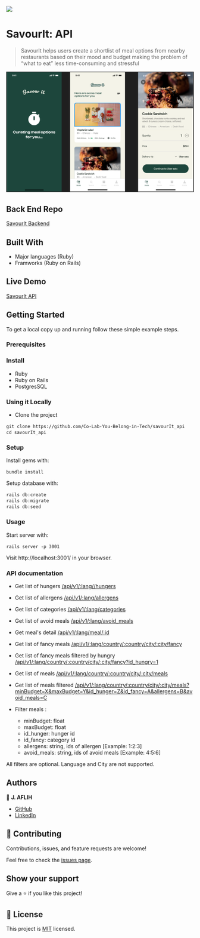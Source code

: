![](https://img.shields.io/badge/goldensquad-brown)

# SavourIt: API

> SavourIt helps users create a shortlist of meal options from nearby restaurants based on their mood and budget making the problem of “what to eat” less time-consuming and stressful

![screenshot](./app_screenshot.png)

## Back End Repo

[SavourIt Backend](https://github.com/Co-Lab-You-Belong-in-Tech/savourit_backend)

## Built With

- Major languages (Ruby)
- Framworks (Ruby on Rails)

## Live Demo

[SavourIt API](https://api-savourit.onrender.com/api/v1/)

## Getting Started

To get a local copy up and running follow these simple example steps.

### Prerequisites

### Install

- Ruby
- Ruby on Rails
- PostgresSQL

### Using it Locally

- Clone the project

```
git clone https://github.com/Co-Lab-You-Belong-in-Tech/savourIt_api
cd savourIt_api
```

### Setup

Install gems with:

```
bundle install
```

Setup database with:

```
rails db:create
rails db:migrate
rails db:seed
```

### Usage

Start server with:

```
rails server -p 3001
```

Visit http://localhost:3001/ in your browser.

### API documentation

- Get list of hungers 
      [/api/v1/:lang//hungers](https://api-savourit.onrender.com/api/v1/en/hungers)

- Get list of allergens 
      [/api/v1/:lang/allergens](https://api-savourit.onrender.com/api/v1/en/allergens)

- Get list of categories 
      [/api/v1/:lang/categories](https://api-savourit.onrender.com/api/v1/en/categories)

- Get list of avoid meals 
      [/api/v1/:lang/avoid_meals](https://api-savourit.onrender.com/api/v1/en/avoid_meals)

- Get meal's detail 
      [/api/v1/:lang/meal/:id](https://api-savourit.onrender.com/api/v1/en/meal/1)

- Get list of fancy meals 
      [/api/v1/:lang/country/:country/city/:city/fancy](https://api-savourit.onrender.com/api/v1/en/country/canada/city/vancouver/fancy)
      
- Get list of fancy meals filtered by hungry
      [/api/v1/:lang/country/:country/city/:city/fancy?id_hungry=1](https://api-savourit.onrender.com/api/v1/en/country/canada/city/vancouver/fancy?id_hungry=19)

- Get list of meals 
      [/api/v1/:lang/country/:country/city/:city/meals](https://api-savourit.onrender.com/api/v1/en/country/canada/city/vancouver/meals)

- Get list of meals filtered
      [/api/v1/:lang/country/:country/city/:city/meals?minBudget=X&maxBudget=Y&id_hunger=Z&id_fancy=A&allergens=B&avoid_meals=C](https://api-savourit.onrender.com/api/v1/en/country/canada/city/vancouver/meals?minBudget=1&maxBudget=20&id_hunger=1&id_fancy=1&allergens=1&avoid_meals=1)

- Filter meals :
  - minBudget: float
  - maxBudget: float
  - id_hunger: hunger id
  - id_fancy: category id
  - allergens: string, ids of allergen [Example: 1:2:3]
  - avoid_meals: string, ids of avoid meals [Example: 4:5:6]

All filters are optional.
Language and City are not supported.

## Authors

👤 **J. AFLIH**

- [GitHub](https://github.com/jaflih)
- [LinkedIn](https://www.linkedin.com/in/jaflih/)

## 🤝 Contributing

Contributions, issues, and feature requests are welcome!

Feel free to check the [issues page](../../issues/).

## Show your support

Give a ⭐️ if you like this project!

## 📝 License

This project is [MIT](./MIT.md) licensed.
